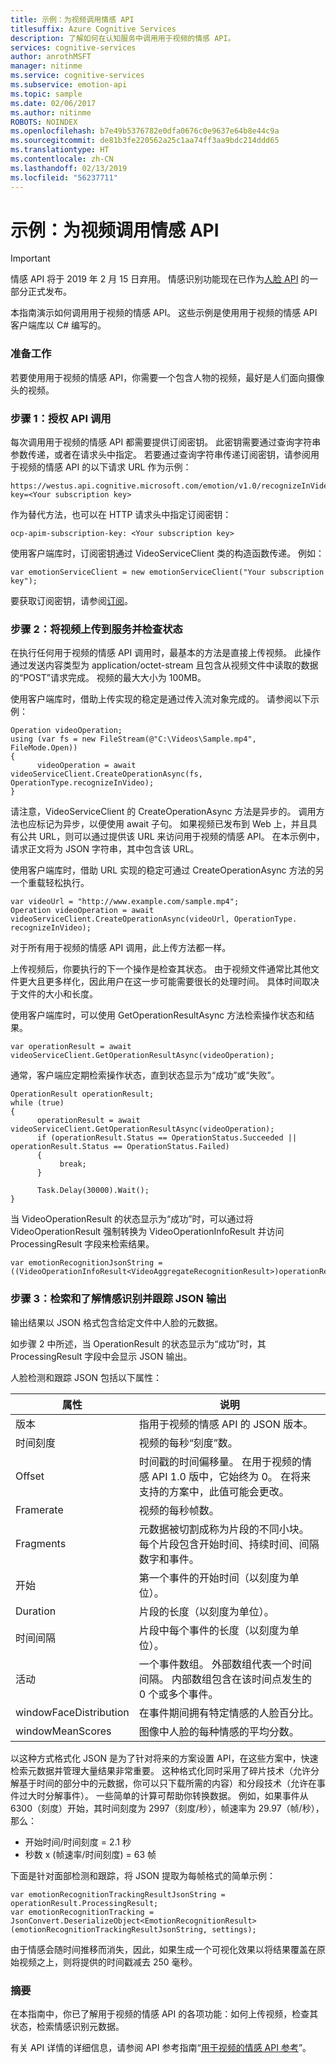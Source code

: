 ```yaml
---
title: 示例：为视频调用情感 API
titlesuffix: Azure Cognitive Services
description: 了解如何在认知服务中调用用于视频的情感 API。
services: cognitive-services
author: anrothMSFT
manager: nitinme
ms.service: cognitive-services
ms.subservice: emotion-api
ms.topic: sample
ms.date: 02/06/2017
ms.author: nitinme
ROBOTS: NOINDEX
ms.openlocfilehash: b7e49b5376782e0dfa0676c0e9637e64b8e44c9a
ms.sourcegitcommit: de81b3fe220562a25c1aa74ff3aa9bdc214ddd65
ms.translationtype: HT
ms.contentlocale: zh-CN
ms.lasthandoff: 02/13/2019
ms.locfileid: "56237711"
---
```

# <a name="example-call-emotion-api-for-video"></a>示例：为视频调用情感 API

> [!IMPORTANT]
> 情感 API 将于 2019 年 2 月 15 日弃用。 情感识别功能现在已作为[人脸 API](https://docs.microsoft.com/azure/cognitive-services/face/) 的一部分正式发布。 

本指南演示如何调用用于视频的情感 API。 这些示例是使用用于视频的情感 API 客户端库以 C# 编写的。

### <a name="Prep">准备工作</a>
若要使用用于视频的情感 API，你需要一个包含人物的视频，最好是人们面向摄像头的视频。

### <a name="Step1">步骤 1：授权 API 调用</a>
每次调用用于视频的情感 API 都需要提供订阅密钥。 此密钥需要通过查询字符串参数传递，或者在请求头中指定。 若要通过查询字符串传递订阅密钥，请参阅用于视频的情感 API 的以下请求 URL 作为示例：

```
https://westus.api.cognitive.microsoft.com/emotion/v1.0/recognizeInVideo&subscription-key=<Your subscription key>
```

作为替代方法，也可以在 HTTP 请求头中指定订阅密钥：

```
ocp-apim-subscription-key: <Your subscription key>
```

使用客户端库时，订阅密钥通过 VideoServiceClient 类的构造函数传递。 例如：

```
var emotionServiceClient = new emotionServiceClient("Your subscription key");
```
要获取订阅密钥，请参阅[订阅](https://azure.microsoft.com/try/cognitive-services/)。

### <a name="Step2">步骤 2：将视频上传到服务并检查状态</a>
在执行任何用于视频的情感 API 调用时，最基本的方法是直接上传视频。 此操作通过发送内容类型为 application/octet-stream 且包含从视频文件中读取的数据的“POST”请求完成。 视频的最大大小为 100MB。

使用客户端库时，借助上传实现的稳定是通过传入流对象完成的。 请参阅以下示例：

```
Operation videoOperation;
using (var fs = new FileStream(@"C:\Videos\Sample.mp4", FileMode.Open))
{
      videoOperation = await videoServiceClient.CreateOperationAsync(fs, OperationType.recognizeInVideo);
}
```

请注意，VideoServiceClient 的 CreateOperationAsync 方法是异步的。 调用方法也应标记为异步，以便使用 await 子句。
如果视频已发布到 Web 上，并且具有公共 URL，则可以通过提供该 URL 来访问用于视频的情感 API。 在本示例中，请求正文将为 JSON 字符串，其中包含该 URL。

使用客户端库时，借助 URL 实现的稳定可通过 CreateOperationAsync 方法的另一个重载轻松执行。


```
var videoUrl = "http://www.example.com/sample.mp4";
Operation videoOperation = await videoServiceClient.CreateOperationAsync(videoUrl, OperationType. recognizeInVideo);

```

对于所有用于视频的情感 API 调用，此上传方法都一样。

上传视频后，你要执行的下一个操作是检查其状态。 由于视频文件通常比其他文件更大且更多样化，因此用户在这一步可能需要很长的处理时间。 具体时间取决于文件的大小和长度。

使用客户端库时，可以使用 GetOperationResultAsync 方法检索操作状态和结果。


```
var operationResult = await videoServiceClient.GetOperationResultAsync(videoOperation);

```
通常，客户端应定期检索操作状态，直到状态显示为“成功”或“失败”。

```
OperationResult operationResult;
while (true)
{
      operationResult = await videoServiceClient.GetOperationResultAsync(videoOperation);
      if (operationResult.Status == OperationStatus.Succeeded || operationResult.Status == OperationStatus.Failed)
      {
           break;
      }

      Task.Delay(30000).Wait();
}

```

当 VideoOperationResult 的状态显示为“成功”时，可以通过将 VideoOperationResult 强制转换为 VideoOperationInfoResult<VideoAggregateRecognitionResult> 并访问 ProcessingResult 字段来检索结果。

```
var emotionRecognitionJsonString = ((VideoOperationInfoResult<VideoAggregateRecognitionResult>)operationResult).ProcessingResult;
```

### <a name="Step3">步骤 3：检索和了解情感识别并跟踪 JSON 输出</a>

输出结果以 JSON 格式包含给定文件中人脸的元数据。

如步骤 2 中所述，当 OperationResult 的状态显示为“成功”时，其 ProcessingResult 字段中会显示 JSON 输出。

人脸检测和跟踪 JSON 包括以下属性：

属性 | 说明
-------------|-------------
版本 | 指用于视频的情感 API 的 JSON 版本。
时间刻度 | 视频的每秒“刻度”数。
Offset  |时间戳的时间偏移量。 在用于视频的情感 API 1.0 版中，它始终为 0。 在将来支持的方案中，此值可能会更改。
Framerate | 视频的每秒帧数。
Fragments   | 元数据被切割成称为片段的不同小块。 每个片段包含开始时间、持续时间、间隔数字和事件。
开始   | 第一个事件的开始时间（以刻度为单位）。
Duration |  片段的长度（以刻度为单位）。
时间间隔 |  片段中每个事件的长度（以刻度为单位）。
活动  | 一个事件数组。 外部数组代表一个时间间隔。 内部数组包含在该时间点发生的 0 个或多个事件。
windowFaceDistribution |    在事件期间拥有特定情感的人脸百分比。
windowMeanScores |  图像中人脸的每种情感的平均分数。

以这种方式格式化 JSON 是为了针对将来的方案设置 API，在这些方案中，快速检索元数据并管理大量结果非常重要。 这种格式化同时采用了碎片技术（允许分解基于时间的部分中的元数据，你可以只下载所需的内容）和分段技术（允许在事件过大时分解事件）。 一些简单的计算可帮助你转换数据。 例如，如果事件从 6300（刻度）开始，其时间刻度为 2997（刻度/秒），帧速率为 29.97（帧/秒），那么：

*   开始时间/时间刻度 = 2.1 秒
*   秒数 x (帧速率/时间刻度) = 63 帧

下面是针对面部检测和跟踪，将 JSON 提取为每帧格式的简单示例：

```
var emotionRecognitionTrackingResultJsonString = operationResult.ProcessingResult;
var emotionRecognitionTracking = JsonConvert.DeserializeObject<EmotionRecognitionResult>(emotionRecognitionTrackingResultJsonString, settings);
```
由于情感会随时间推移而消失，因此，如果生成一个可视化效果以将结果覆盖在原始视频之上，则将提供的时间戳减去 250 毫秒。

### <a name="Summary">摘要</a>
在本指南中，你已了解用于视频的情感 API 的各项功能：如何上传视频，检查其状态，检索情感识别元数据。

有关 API 详情的详细信息，请参阅 API 参考指南“[用于视频的情感 API 参考](https://westus.dev.cognitive.microsoft.com/docs/services/5639d931ca73072154c1ce89/operations/56f8d40e1984551ec0a0984e)”。
